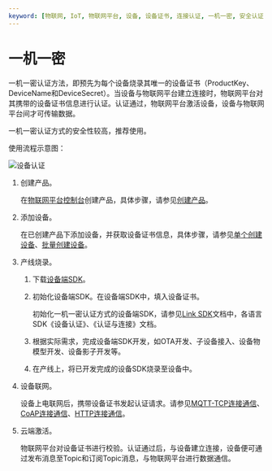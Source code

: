 ```yaml
---
keyword: [物联网, IoT, 物联网平台, 设备, 设备证书, 连接认证, 一机一密, 安全认证, ProductKey, DeviceName, DeviceSecret, 设备激活]
---
```


# 一机一密

一机一密认证方法，即预先为每个设备烧录其唯一的设备证书（ProductKey、DeviceName和DeviceSecret）。当设备与物联网平台建立连接时，物联网平台对其携带的设备证书信息进行认证。认证通过，物联网平台激活设备，设备与物联网平台间才可传输数据。

一机一密认证方式的安全性较高，推荐使用。

使用流程示意图：

![设备认证](https://static-aliyun-doc.oss-accelerate.aliyuncs.com/assets/img/zh-CN/2545559951/p32767.png)

1.  创建产品。

    在[物联网平台控制台](http://iot.console.aliyun.com/)创建产品，具体步骤，请参见[创建产品](/intl.zh-CN/设备接入/创建产品.md)。

2.  添加设备。

    在已创建产品下添加设备，并获取设备证书信息，具体步骤，请参见[单个创建设备](/intl.zh-CN/设备接入/创建设备/单个创建设备.md)、[批量创建设备](/intl.zh-CN/设备接入/创建设备/批量创建设备.md)。

3.  产线烧录。

    1.  下载[设备端SDK](https://www.alibabacloud.com/help/doc-detail/96627.htm)。

    2.  初始化设备端SDK。在设备端SDK中，填入设备证书。

        初始化一机一密认证方式的设备端SDK，请参见[Link SDK](https://www.alibabacloud.com/help/doc-detail/96627.htm)文档中，各语言SDK《设备认证》、《认证与连接》文档。

    3.  根据实际需求，完成设备端SDK开发，如OTA开发、子设备接入、设备物模型开发、设备影子开发等。

    4.  在产线上，将已开发完成的设备SDK烧录至设备中。

4.  设备联网。

    设备上电联网后，携带设备证书发起认证请求。请参见[MQTT-TCP连接通信](/intl.zh-CN/设备接入/使用开放协议自主接入/MQTT协议接入/MQTT-TCP连接通信.md)、[CoAP连接通信](/intl.zh-CN/设备接入/使用开放协议自主接入/CoAP协议接入/CoAP连接通信.md)、[HTTP连接通信](/intl.zh-CN/设备接入/使用开放协议自主接入/HTTP协议接入/HTTP连接通信.md)。

5.  云端激活。

    物联网平台对设备证书进行校验。认证通过后，与设备建立连接，设备便可通过发布消息至Topic和订阅Topic消息，与物联网平台进行数据通信。


